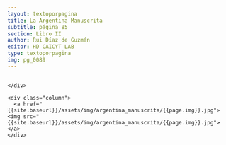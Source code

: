 ```yaml
---
layout: textoporpagina
title: La Argentina Manuscrita
subtitle: página 85
section: Libro II
author: Rui Díaz de Guzmán
editor: HD CAICYT LAB
type: textoporpagina
img: pg_0089
---
```


<div class="row">
    <div class="column">


    </div>

    <div class="column">
      <a href="{{site.baseurl}}/assets/img/argentina_manuscrita/{{page.img}}.jpg"><img src="{{site.baseurl}}/assets/img/argentina_manuscrita/{{page.img}}.jpg"></a>
    </div>
</div>